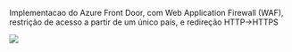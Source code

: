 Implementacao do Azure Front Door, com Web Application Firewall (WAF), restrição de acesso a partir de um único país, e redireção HTTP->HTTPS

<a href="https://portal.azure.com/#create/Microsoft.Template/uri/https%3A%2F%2Fraw.githubusercontent.com%2Fmatiasma%2Farm-templates%2Fmaster%2Ffront-door-waf-geo%2Fazuredeploy.json" target="_blank">
    <img src="http://azuredeploy.net/deploybutton.png"/>
</a>
